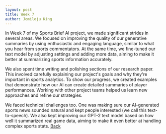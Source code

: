 ```yaml
---
layout: post
title: Week 7
author: Jomiloju King
---
```

In Week 7 of my Sports Brief AI project, we made significant strides in several areas. We focused on
improving the quality of our generative summaries by using enthusiastic and engaging language, similar
to what you hear from sports commentators. At the same time, we fine-tuned our text model by adjusting 
settings and adding more data, aiming to make it better at summarizing sports information accurately.

We also spent time writing and polishing sections of our research paper. This involved carefully explaining 
our project's goals and why they're important in sports analytics. To show our progress, we created examples 
that demonstrate how our AI can create detailed summaries of player performances. Working with other project 
teams helped us learn new approaches and refine our strategies.

We faced technical challenges too. One was making sure our AI-generated sports news sounded natural and
kept people interested (we call this text-to-speech). We also kept improving our GPT-2 text model based 
on how well it summarized real game data, aiming to make it even better at handling complex sports stats.
[Back](./)

